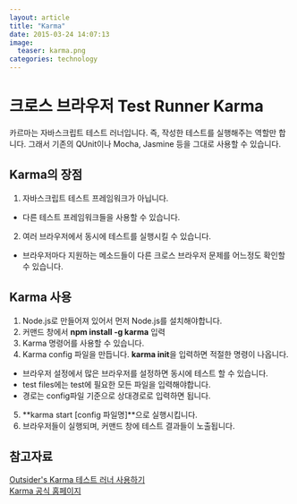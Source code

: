 ```yaml
---
layout: article
title: "Karma"
date: 2015-03-24 14:07:13
image: 
  teaser: karma.png
categories: technology
---
```


# 크로스 브라우저 Test Runner Karma
카르마는 자바스크립트 테스트 러너입니다. 즉, 작성한 테스트를 실행해주는 역할만 합니다. 그래서 기존의 QUnit이나 Mocha, Jasmine 등을 그대로 사용할 수 있습니다.  
  
## Karma의 장점

1. 자바스크립트 테스트 프레임워크가 아닙니다.  
  - 다른 테스트 프레임워크들을 사용할 수 있습니다.  
2. 여러 브라우저에서 동시에 테스트를 실행시킬 수 있습니다.  
  - 브라우저마다 지원하는 메소드들이 다른 크로스 브라우저 문제를 어느정도 확인할 수 있습니다.  

## Karma 사용
1. Node.js로 만들어져 있어서 먼저 Node.js를 설치해야합니다.  
2. 커맨드 창에서 **npm install -g karma** 입력  
3. Karma 명령어를 사용할 수 있습니다.  
4. Karma config 파일을 만듭니다. **karma init**을 입력하면 적절한 명령이 나옵니다.  
  - 브라우저 설정에서 많은 브라우저를 설정하면 동시에 테스트 할 수 있습니다.  
  - test files에는 test에 필요한 모든 파일을 입력해야합니다.  
  - 경로는 config파일 기준으로 상대경로로 입력하면 됩니다.  
5. **karma start [config 파일명]**으로 실행시킵니다.  
6. 브라우저들이 실행되며, 커맨드 창에 테스트 결과들이 노출됩니다.  

## 참고자료  
[Outsider's Karma 테스트 러너 사용하기](http://blog.outsider.ne.kr/1020)  
[Karma 공식 홈페이지](http://karma-runner.github.io/0.12/index.html)  